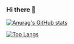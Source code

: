 ### Hi there 👋

<!--
**Planck16/Planck16** is a ✨ _special_ ✨ repository because its `README.md` (this file) appears on your GitHub profile.

Here are some ideas to get you started:

- 🔭 I’m currently working on ...
- 🌱 I’m currently learning ...
- 👯 I’m looking to collaborate on ...
- 🤔 I’m looking for help with ...
- 💬 Ask me about ...
- 📫 How to reach me: ...
- 😄 Pronouns: ...
- ⚡ Fun fact: ...
-->

[![Anurag's GitHub stats](https://github-readme-stats.vercel.app/api?username=Planck16)](https://github.com/anuraghazra/github-readme-stats)

[![Top Langs](https://github-readme-stats.vercel.app/api/top-langs/?username=Planck16&layout=compact)](https://github.com/anuraghazra/github-readme-stats)
